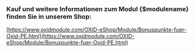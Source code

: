 ### Kauf und weitere Informationen zum Modul {$modulename} finden Sie in unserem Shop:
[https://www.oxidmodule.com/OXID-eShop/Module/Bonuspunkte-fuer-Oxid-PE.html](https://www.oxidmodule.com/OXID-eShop/Module/Bonuspunkte-fuer-Oxid-PE.html)